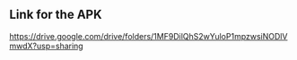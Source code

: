 


## Link for the APK
https://drive.google.com/drive/folders/1MF9DilQhS2wYuloP1mpzwsiNODlVmwdX?usp=sharing


